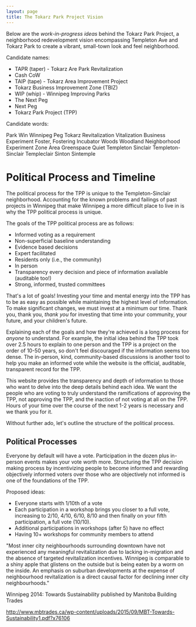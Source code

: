 ```yaml
---
layout: page
title: The Tokarz Park Project Vision
---
```


Below are the _work-in-progress ideas_ behind the Tokarz Park Project, a neighborhood redevelopment vision encompassing Templeton Ave and Tokarz Park to create a vibrant, small-town look and feel neighborhood.

Candidate names:

* TAPR (taper) - Tokarz Are Park Revitalization
* Cash CoW
* TAIP (tape) - Tokarz Area Improvement Project
* Tokarz Business Improvement Zone (TBIZ)
* WIP (whip) - Winnipeg Improving Parks
* The Next Peg
* Next Peg
* Tokarz Park Project (TPP)

Candidate words:

Park
Win
Winnipeg
Peg
Tokarz
Revitalization
Vitalization
Business
Experiment
Foster, Fostering
Incubator
Woods
Woodland
Neighborhood
Experiment
Zone
Area
Greenspace
Quiet
Templeton
Sinclair
Templeton-Sinclair
Templeclair
Sinton
Sintemple
# Political Process and Timeline

The political process for the TPP is unique to the Templeton-Sinclair neighborhood. Accounting for the known problems and failings of past projects in Winnipeg that make Winnipeg a more difficult place to live in is why the TPP political process is unique.

The goals of the TPP political process are as follows:

* Informed voting as a requirement
* Non-superficial baseline understanding
* Evidence based decisions
* Expert facilitated
* Residents only (i.e., the community)
* In person
* Transparency every decision and piece of information available (auditable too!)
* Strong, informed, trusted committees

That's a lot of goals! Investing your time and mental energy into the TPP has to be as easy as possible while maintaining the highest level of information. To make significant changes, we must invest at a minimum our time. Thank you, thank you, _thank you_ for investing that time into your community, your future, and your children's future.

Explaining each of the goals and how they're achieved is a long process for _anyone_ to understand. For example, the initial idea behind the TPP took over 2.5 hours to explain to one person and the TPP is a project on the order of 10-50 years, so don't feel discouraged if the information seems too dense. The in-person, kind, community-based discussions is another tool to help you make an informed vote while the website is the official, auditable, transparent record for the TPP.

This website provides the transparency and depth of information to those who want to delve into the deep details behind each idea. We want the people who are voting to truly understand the ramifications of approving the TPP, not approving the TPP, and the inaction of not voting at all on the TPP. Hours of your time over the course of the next 1-2 years is necessary and we thank you for it.

Without further ado, let's outline the structure of the political process.

## Political Processes

Everyone by default will have a vote. Participation in the dozen plus in-person events makes your vote worth more. Structuring the TPP decision making process by incentivizing people to become informed and rewarding objectively informed voters over those who are objectively not informed is one of the foundations of the TPP.

Proposed ideas:

* Everyone starts with 1/10th of a vote
* Each participation in a workshop brings you closer to a full vote, increasing to 2/10, 4/10, 6/10, 8/10 and then finally on your fifth participation, a full vote (10/10).
* Additional participations in workshops (after 5) have no effect
* Having 10+ workshops for community members to attend


"Most inner city neighbourhoods surrounding downtown have not experienced any meaningful revitalization due to lacking in-migration and the absence of targeted revitalization incentives. Winnipeg is comparable to a shiny apple that glistens on the outside but is being eaten by a worm on the inside. An emphasis on suburban developments at the expense of neighbourhood revitalization is a direct causal factor for declining inner city neighbourhoods."

Winnipeg 2014: Towards Sustainability published by Manitoba Building Trades

http://www.mbtrades.ca/wp-content/uploads/2015/09/MBT-Towards-Sustainability1.pdf?x76106
